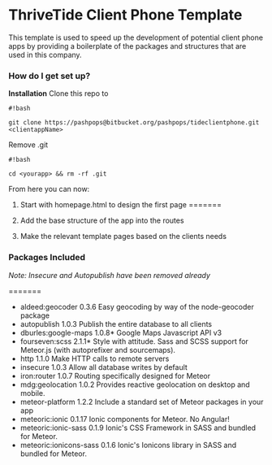# ThriveTide Client Phone Template #

This template is used to speed up the development of potential client phone apps by providing a boilerplate of the packages and structures that are used in this company.


### How do I get set up? ###

**Installation**
Clone this repo to <clientappName>

```
#!bash

git clone https://pashpops@bitbucket.org/pashpops/tideclientphone.git <clientappName>
```

Remove .git

```
#!bash

cd <yourapp> && rm -rf .git
```

From here you can now:


1. Start with homepage.html to design the first page
=======

1. Add the base structure of the app into the routes
1. Make the relevant template pages based on the clients needs


### Packages Included ###

*Note: Insecure and Autopublish have been removed already*

=======


* aldeed:geocoder         0.3.6  Easy geocoding by way of the node-geocoder package
* autopublish             1.0.3  Publish the entire database to all clients
* dburles:google-maps     1.0.8* Google Maps Javascript API v3
* fourseven:scss          2.1.1* Style with attitude. Sass and SCSS support for Meteor.js (with autoprefixer and sourcemaps).
* http                    1.1.0  Make HTTP calls to remote servers
* insecure                1.0.3  Allow all database writes by default
* iron:router             1.0.7  Routing specifically designed for Meteor
* mdg:geolocation         1.0.2  Provides reactive geolocation on desktop and mobile.
* meteor-platform         1.2.2  Include a standard set of Meteor packages in your app
* meteoric:ionic          0.1.17  Ionic components for Meteor. No Angular!
* meteoric:ionic-sass     0.1.9  Ionic's CSS Framework in SASS and bundled for Meteor.
* meteoric:ionicons-sass  0.1.6  Ionic's Ionicons library in SASS and bundled for Meteor.
